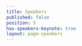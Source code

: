```yaml
---
title: Speakers
published: false
position: 5
has-speakers-keynote: true
layout: page-speakers
---
```


